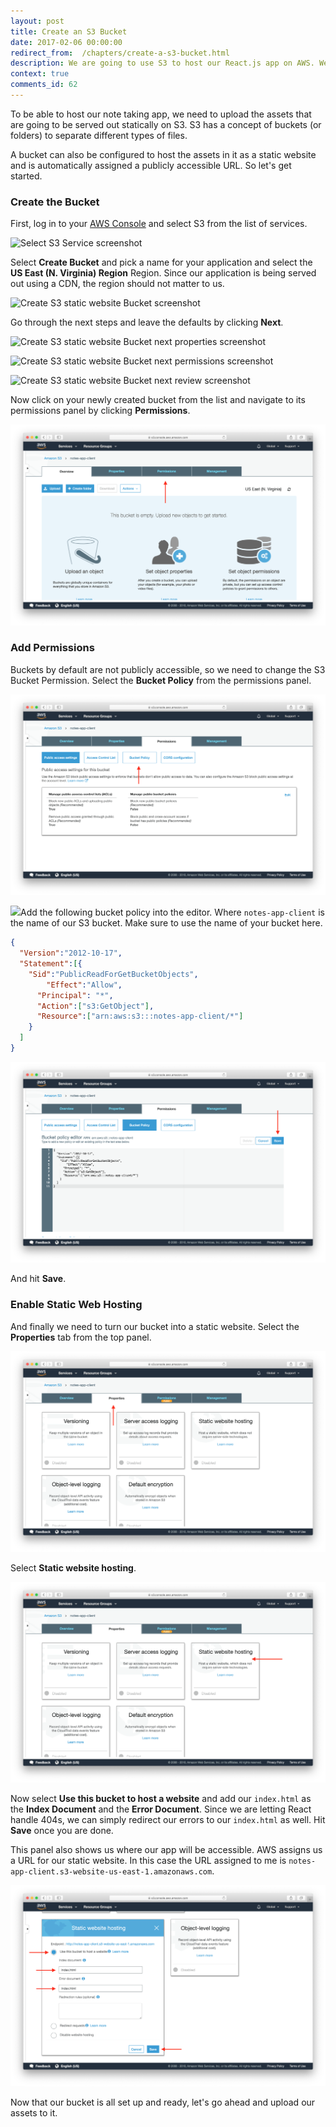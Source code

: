 ```yaml
---
layout: post
title: Create an S3 Bucket
date: 2017-02-06 00:00:00
redirect_from:  /chapters/create-a-s3-bucket.html
description: We are going to use S3 to host our React.js app on AWS. We first need to configure our S3 bucket with the correct Bucket Policy and enable Static Web Hosting through the AWS console before we can upload our app.
context: true
comments_id: 62
---
```


To be able to host our note taking app, we need to upload the assets that are going to be served out statically on S3. S3 has a concept of buckets (or folders) to separate different types of files.

A bucket can also be configured to host the assets in it as a static website and is automatically assigned a publicly accessible URL. So let's get started.

### Create the Bucket

First, log in to your [AWS Console](https://console.aws.amazon.com) and select S3 from the list of services.

![Select S3 Service screenshot](/assets/select-s3-service.png)

Select **Create Bucket** and pick a name for your application and select the **US East (N. Virginia) Region** Region. Since our application is being served out using a CDN, the region should not matter to us.

![Create S3 static website Bucket screenshot](/assets/create-s3-bucket.png)

Go through the next steps and leave the defaults by clicking **Next**.

![Create S3 static website Bucket next properties screenshot](/assets/create-s3-bucket-next-properties.png)

![Create S3 static website Bucket next permissions screenshot](/assets/create-s3-bucket-next-permissions.png)

![Create S3 static website Bucket next review screenshot](/assets/create-s3-bucket-next-review.png)

Now click on your newly created bucket from the list and navigate to its permissions panel by clicking **Permissions**.

![Select AWS S3 static website Bucket permissions screenshot](/assets/select-bucket-permissions.png)

### Add Permissions

Buckets by default are not publicly accessible, so we need to change the S3 Bucket Permission. Select the **Bucket Policy** from the permissions panel.

![Add AWS S3 Bucket permission screenshot](/assets/add-bucket-policy.png)

<img class="code-marker" src="/assets/s.png" />Add the following bucket policy into the editor. Where `notes-app-client` is the name of our S3 bucket. Make sure to use the name of your bucket here.

``` json
{
  "Version":"2012-10-17",
  "Statement":[{
	"Sid":"PublicReadForGetBucketObjects",
        "Effect":"Allow",
	  "Principal": "*",
      "Action":["s3:GetObject"],
      "Resource":["arn:aws:s3:::notes-app-client/*"]
    }
  ]
}
```

![Save bucket policy screenshot](/assets/save-bucket-policy.png)

And hit **Save**.

### Enable Static Web Hosting

And finally we need to turn our bucket into a static website. Select the **Properties** tab from the top panel.

![Select properties tab screenshot](/assets/select-bucket-properties.png)

Select **Static website hosting**. 

![Select static website hosting screenshot](/assets/select-static-website-hosting.png)

Now select **Use this bucket to host a website** and add our `index.html` as the **Index Document** and the **Error Document**. Since we are letting React handle 404s, we can simply redirect our errors to our `index.html` as well. Hit **Save** once you are done.

This panel also shows us where our app will be accessible. AWS assigns us a URL for our static website. In this case the URL assigned to me is `notes-app-client.s3-website-us-east-1.amazonaws.com`.

![Edit static website hosting properties screenshot](/assets/edit-static-web-hosting-properties.png)

Now that our bucket is all set up and ready, let's go ahead and upload our assets to it.
